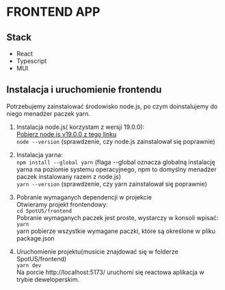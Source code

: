 # FRONTEND APP

## Stack
* React
* Typescript
* MUI

## Instalacja i uruchomienie frontendu
Potrzebujemy zainstalować środowisko node.js, po czym doinstalujemy  do niego menadżer paczek yarn.

1. Instalacja node.js( korzystam z wersji 19.0.0):  
[Pobierz node.js v19.0.0 z tego linku](https://nodejs.org/download/release/v19.0.0/win-x64/)  
`node --version` (sprawdzenie, czy node.js zainstalował się poprawnie)  

2. Instalacja yarna:  
`npm install --global yarn` (flaga --global oznacza globalną instalację yarna na poziomie systemu operacyjnego, npm to domyślny menadżer paczek instalowany razem z node.js)  
`yarn --version` (sprawdzenie, czy yarn zainstalował się poprawnie)  

3. Pobranie wymaganych dependencji w projekcie  
Otwieramy projekt frontendowy:  
`cd SpotUS/frontend`  
Pobranie wymaganych paczek jest proste, wystarczy w konsoli wpisać:  
`yarn`  
yarn pobierze wszystkie wymagane paczki, które są określone w pliku package.json  

4. Uruchomienie projektu(musicie znajdować się w folderze SpotUS/frontend)  
`yarn dev`  
Na porcie http://localhost:5173/ uruchomi się reactowa aplikacja w trybie deweloperskim.  
